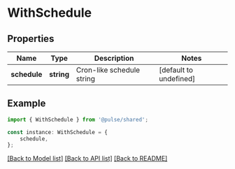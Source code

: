# WithSchedule


## Properties

Name | Type | Description | Notes
------------ | ------------- | ------------- | -------------
**schedule** | **string** | Cron-like schedule string | [default to undefined]

## Example

```typescript
import { WithSchedule } from '@pulse/shared';

const instance: WithSchedule = {
    schedule,
};
```

[[Back to Model list]](../README.md#documentation-for-models) [[Back to API list]](../README.md#documentation-for-api-endpoints) [[Back to README]](../README.md)

